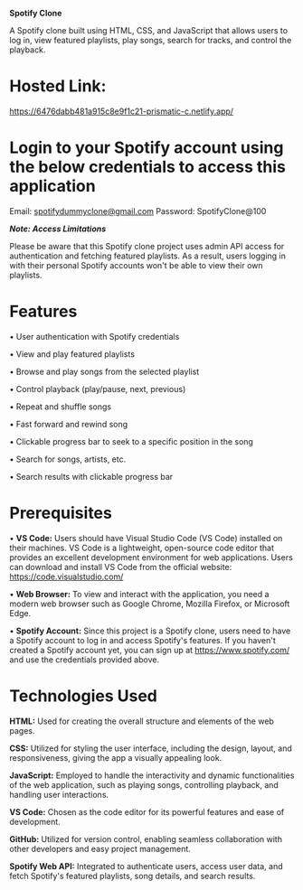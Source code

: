 **Spotify Clone**

A Spotify clone built using HTML, CSS, and JavaScript that allows users to log in, view featured playlists, play songs, search for tracks, and control the playback.

# Hosted Link:
https://6476dabb481a915c8e9f1c21-prismatic-c.netlify.app/ 

# Login to your Spotify account using the below credentials to access this application
Email: spotifydummyclone@gmail.com
Password: SpotifyClone@100

**_Note: Access Limitations_**

Please be aware that this Spotify clone project uses admin API access for authentication and fetching featured playlists. As a result, users logging in with their personal Spotify accounts won't be able to view their own playlists.

# Features
•	User authentication with Spotify credentials

•	View and play featured playlists

•	Browse and play songs from the selected playlist

•	Control playback (play/pause, next, previous)

•	Repeat and shuffle songs

•	Fast forward and rewind song

•	Clickable progress bar to seek to a specific position in the song

•	Search for songs, artists, etc.

•	Search results with clickable progress bar

# Prerequisites
•	**VS Code:** Users should have Visual Studio Code (VS Code) installed on their machines. VS Code is a lightweight, open-source code editor that provides an excellent development environment for web applications. Users can download and install VS Code from the official website: https://code.visualstudio.com/

•	**Web Browser:** To view and interact with the application, you need a modern web browser such as Google Chrome, Mozilla Firefox, or Microsoft Edge.

•	**Spotify Account:** Since this project is a Spotify clone, users need to have a Spotify account to log in and access Spotify's features. If you haven't created a Spotify account yet, you can sign up at https://www.spotify.com/ and use the credentials provided above.

# Technologies Used

**HTML:** Used for creating the overall structure and elements of the web pages.

**CSS:** Utilized for styling the user interface, including the design, layout, and responsiveness, giving the app a visually appealing look.

**JavaScript:** Employed to handle the interactivity and dynamic functionalities of the web application, such as playing songs, controlling playback, and handling user interactions.

**VS Code:** Chosen as the code editor for its powerful features and ease of development.

**GitHub:** Utilized for version control, enabling seamless collaboration with other developers and easy project management.

**Spotify Web API:** Integrated to authenticate users, access user data, and fetch Spotify's featured playlists, song details, and search results.

 


